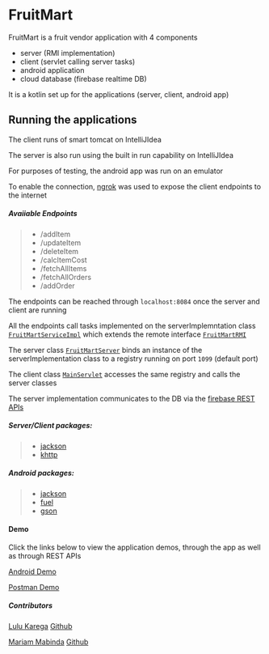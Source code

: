 
# FruitMart
FruitMart is a fruit vendor application with 4 components
  - server (RMI implementation)
  - client (servlet calling server tasks)
  - android application
  - cloud database (firebase realtime DB)
 
 It is a kotlin set up for the applications (server, client, android app)

## Running the applications
The client runs of smart tomcat on IntelliJIdea

The server is also run using the built in run capability on IntelliJIdea

For purposes of testing, the android app was run on an emulator 

To enable the connection, [ngrok](https://ngrok.com/docs) was used to expose the client endpoints to the internet

##### Avaiiable Endpoints
>- /addItem
>- /updateItem
>- /deleteItem
>- /calcItemCost
>- /fetchAllItems
>- /fetchAllOrders
>- /addOrder

The endpoints can be reached through `localhost:8084` once the server and client are running

All the endpoints call tasks implemented on the serverImplemntation class [`FruitMartServiceImpl`](https://github.com/amina-k/webApp/blob/master/src/main/kotlin/server/FruitMartServiceImpl.kt) which extends the remote interface [`FruitMartRMI`](https://github.com/amina-k/webApp/blob/master/src/main/kotlin/server/FruitMartRMI.kt)

The server class [`FruitMartServer`](https://github.com/amina-k/webApp/blob/master/src/main/kotlin/server/FruitMartServer.kt) binds an  instance of the serverImplementation  class to a  registry running on port `1099` (default port)

The client class [`MainServlet`](https://github.com/amina-k/webApp/blob/master/src/main/kotlin/client/MainServlet.kt) accesses the same registry and calls the server classes

The server implementation communicates to the DB via the [firebase REST APIs](https://firebase.google.com/docs/database/rest/retrieve-data)

##### Server/Client packages:
 >- [jackson](https://github.com/FasterXML/jackson-module-kotlin)
 >- [khttp](https://khttp.readthedocs.io/)
 
##### Android packages:
 >- [jackson](https://github.com/FasterXML/jackson-module-kotlin)
 >- [fuel](https://khttp.readthedocs.io/)
 >- [gson](https://github.com/FasterXML/jackson-module-kotlin)

#### Demo
Click the links below to view the application demos, through the app as well as through REST APIs

[Android Demo](https://drive.google.com/file/d/1JnsvjYfwMawpsQS8qWmoMy4FywxoLUwE/view)

[Postman Demo](https://drive.google.com/file/d/190EwfHnWn3wRUR-t2Rk36aZPzLbsYiCx/view)

##### Contributors

[Lulu Karega](lulu.karega@strathmore.edu) [Github](https://github.com/amina-k)

[Mariam Mabinda](mariamabinda@gmail.com) [Github](https://github.com/Mariamabinda)